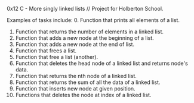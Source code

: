 0x12 C - More singly linked lists // Project for Holberton School.

Examples of tasks include:
0. Function that prints all elements of a list.
1. Function that returns the number of elements in a linked list.
2. Function that adds a new node at the beginning of a list.
3. Function that adds a new node at the end of list.
4. Function that frees a list.
5. Function that free a list (another).
6. Function that deletes the head node of a linked list and returns node's data.
7. Function that returns the nth node of a linked list.
8. Function that returns the sum of all the data of a linked list.
9. Function that inserts new node at given position.
10. Functions that deletes the node at index of a linked list. 